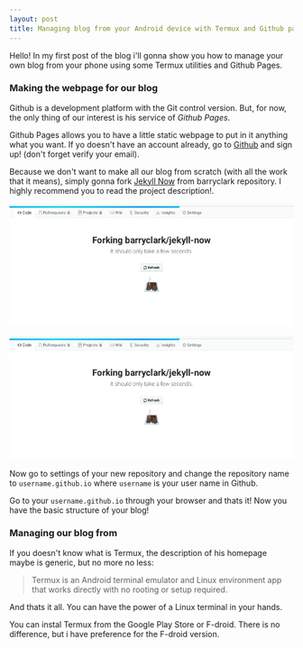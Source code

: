 ```yaml
---
layout: post
title: Managing blog from your Android device with Termux and Github pages
---
```


Hello! In my first post of the blog i'll gonna show you how to manage your own blog from your phone using some Termux utilities and Github Pages.

### Making the webpage for our blog

Github is a development platform with the Git control version. But, for now, the only thing of our interest is his service of *Github Pages*.

Github Pages allows you to have a little static webpage to put in it anything what you want. If yo doesn't have an account already, go to [Github](https://github.com) and sign up! (don't forget verify your email).

Because we don't want to make all our blog from scratch (with all the work that it means), simply gonna fork [Jekyll Now](https://github.com/barryclark/jekyll-now) from barryclark repository. I highly recommend you to read the project description!.

![Go to desktop version and click in fork icon](images/2019-11-02-Blog-in-Termux/forkinproxess.jpg)

![took some seconds to fork the project](images/2019-11-02-Blog-in-Termux/forkinproxess.jpg)

Now go to settings of your new repository and change the repository name to `username.github.io` where `username` is your user name in Github.

Go to your `username.github.io` through your browser and thats it! Now you have the basic structure of your blog!


### Managing our blog from 

If you doesn't know what is Termux, the description of his homepage maybe is generic, but no more no less:

> Termux is an Android terminal emulator and Linux environment app that works directly with no rooting or setup required.

And thats it all. You can have the power of a Linux terminal in your hands.

You can instal Termux from the Google Play Store or F-droid. There is no difference, but i have preference for the F-droid version.








